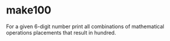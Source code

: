 # make100
For a given 6-digit number print all combinations of mathematical operations placements that result in hundred.
